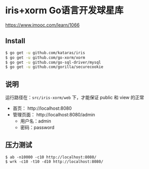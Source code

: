 # iris+xorm Go语言开发球星库

https://www.imooc.com/learn/1066

## Install

```bash
$ go get -u github.com/kataras/iris
$ go get -u github.com/go-xorm/xorm
$ go get -u github.com/go-sql-driver/mysql
$ go get -u github.com/gorilla/securecookie
```

## 说明

运行路径在：`src/iris-xorm/web` 下，才能保证 public 和 view 的正常

- 首页： http://localhost:8080
- 管理页面：  http://localhost:8080/admin
    - 用户名：admin
    - 密码：password

## 压力测试

```
$ ab -n10000 -c10 http://localhost:8080/
$ wrk -c10 -t10 -d10 http://localhost:8080/
```
